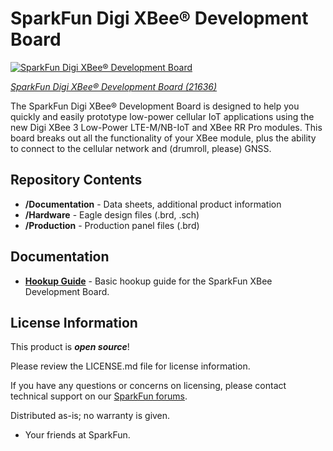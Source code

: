 SparkFun Digi XBee® Development Board 
========================================

[![SparkFun Digi XBee® Development Board ](https://cdn.sparkfun.com/assets/parts/2/1/4/6/5/21636-_01.jpg)](https://www.sparkfun.com/products/21636)

[*SparkFun Digi XBee® Development Board  (21636)*](https://www.sparkfun.com/products/21636)

The SparkFun Digi XBee® Development Board  is designed to help you quickly and easily prototype low-power cellular IoT applications using the new Digi XBee 3 Low-Power LTE-M/NB-IoT and XBee RR Pro modules. This board breaks out all the functionality of your XBee module, plus the ability to connect to the cellular network and (drumroll, please) GNSS. 

Repository Contents
-------------------

* **/Documentation** - Data sheets, additional product information
* **/Hardware** - Eagle design files (.brd, .sch)
* **/Production** - Production panel files (.brd)

Documentation
--------------
* **[Hookup Guide](https://docs.sparkfun.com/SparkFun_Digi_XBee_Development_Board/)** - Basic hookup guide for the SparkFun XBee Development Board.

License Information
-------------------

This product is _**open source**_! 

Please review the LICENSE.md file for license information. 

If you have any questions or concerns on licensing, please contact technical support on our [SparkFun forums](https://forum.sparkfun.com/viewforum.php?f=152).

Distributed as-is; no warranty is given.

- Your friends at SparkFun.

_<COLLABORATION CREDIT>_
